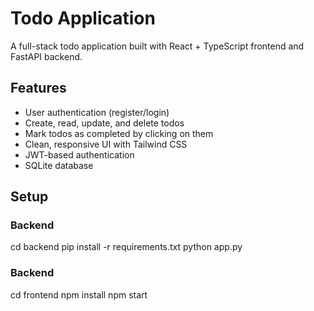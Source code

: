# Todo Application

A full-stack todo application built with React + TypeScript frontend and FastAPI backend.

## Features

- User authentication (register/login)
- Create, read, update, and delete todos
- Mark todos as completed by clicking on them
- Clean, responsive UI with Tailwind CSS
- JWT-based authentication
- SQLite database

## Setup

### Backend
cd backend
pip install -r requirements.txt
python app.py

### Backend
cd frontend
npm install
npm start
